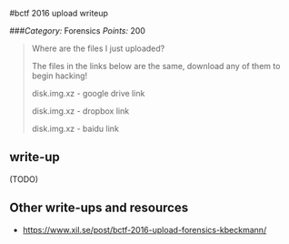 #bctf 2016 upload writeup

###*Category:* Forensics *Points:* 200 

> Where are the files I just uploaded?
>
> The files in the links below are the same, download any of them to begin hacking!
>
> disk.img.xz - google drive link
>
> disk.img.xz - dropbox link
>
> disk.img.xz - baidu link


## write-up

(TODO)

## Other write-ups and resources

* https://www.xil.se/post/bctf-2016-upload-forensics-kbeckmann/

